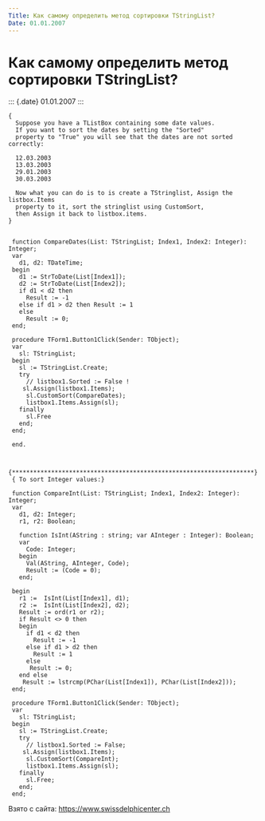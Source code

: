 ```yaml
---
Title: Как самому определить метод сортировки TStringList?
Date: 01.01.2007
---
```



Как самому определить метод сортировки TStringList?
===================================================

::: {.date}
01.01.2007
:::

    { 
      Suppose you have a TListBox containing some date values. 
      If you want to sort the dates by setting the "Sorted" 
      property to "True" you will see that the dates are not sorted correctly: 
     
      12.03.2003 
      13.03.2003 
      29.01.2003 
      30.03.2003 
     
      Now what you can do is to is create a TStringlist, Assign the listbox.Items 
      property to it, sort the stringlist using CustomSort, 
      then Assign it back to listbox.items. 
    }
     
     
     function CompareDates(List: TStringList; Index1, Index2: Integer): Integer;
     var
       d1, d2: TDateTime;
     begin
       d1 := StrToDate(List[Index1]);
       d2 := StrToDate(List[Index2]);
       if d1 < d2 then
         Result := -1
       else if d1 > d2 then Result := 1
       else
         Result := 0;
     end;
     
     procedure TForm1.Button1Click(Sender: TObject);
     var
       sl: TStringList;
     begin
       sl := TStringList.Create;
       try
         // listbox1.Sorted := False ! 
        sl.Assign(listbox1.Items);
         sl.CustomSort(CompareDates);
         listbox1.Items.Assign(sl);
       finally
         sl.Free
       end;
     end;
     
     end.
     
     
     {********************************************************************}
     { To sort Integer values:}
     
     function CompareInt(List: TStringList; Index1, Index2: Integer): Integer;
     var
       d1, d2: Integer;
       r1, r2: Boolean;
     
       function IsInt(AString : string; var AInteger : Integer): Boolean;
       var
         Code: Integer;
       begin
         Val(AString, AInteger, Code);
         Result := (Code = 0);
       end;
     
     begin
       r1 :=  IsInt(List[Index1], d1);
       r2 :=  IsInt(List[Index2], d2);
       Result := ord(r1 or r2);
       if Result <> 0 then
       begin
         if d1 < d2 then
           Result := -1
         else if d1 > d2 then
           Result := 1
         else
          Result := 0;
       end else
        Result := lstrcmp(PChar(List[Index1]), PChar(List[Index2]));
     end;
     
     procedure TForm1.Button1Click(Sender: TObject);
     var
       sl: TStringList;
     begin
       sl := TStringList.Create;
       try
         // listbox1.Sorted := False; 
        sl.Assign(listbox1.Items);
         sl.CustomSort(CompareInt);
         listbox1.Items.Assign(sl);
       finally
         sl.Free;
       end;
     end;

Взято с сайта: <https://www.swissdelphicenter.ch>
